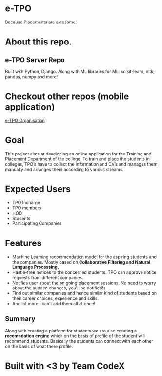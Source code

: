 # e-TPO
Because Placements are awesome!

# About this repo.

## e-TPO Server Repo
Built with Python, Django. Along with ML libraries for ML. scikit-learn, nltk, pandas, numpy and more!

# Checkout other repos (mobile application)
[e-TPO Organisation](https://github.com/e-TPO)

# Goal
This project aims at developing an online application for the Training and 
Placement Department of the college. To train and place the students in 
colleges, TPO’s have to collect the information and CV’s and manages 
them manually and arranges them according to various streams.

# Expected Users
- TPO Incharge
- TPO members
- HOD
- Students
- Participating Companies

# Features
- Machine Learning recommendation model for the aspiring students and the companies.
Mostly based on **Collaborative Filtering and Natural Language Processing.**
- Hastle-free notices to the concerned students. TPO can approve notice requests from different companies.
- Notifies user about the on going placement sessions. No need to worry about the sudden changes, you'll be notified!s
- Find out similar companies and hence similar kind of students based on their career choices, experience and skills.
- And lot more.. can't add them all at once!

## Summary
Along with creating a platform for students we are also creating a **recomndation engine** which on the basis of profile of the student will recommend students. Basically the students can connect with each other on the basis of what there profile.

# Built with <3 by Team CodeX
